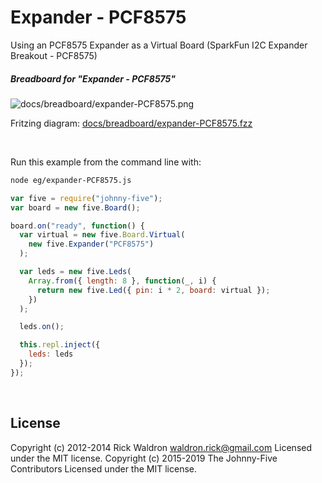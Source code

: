<!--remove-start-->

# Expander - PCF8575

<!--remove-end-->


Using an PCF8575 Expander as a Virtual Board (SparkFun I2C Expander Breakout - PCF8575)





##### Breadboard for "Expander - PCF8575"



![docs/breadboard/expander-PCF8575.png](breadboard/expander-PCF8575.png)<br>

Fritzing diagram: [docs/breadboard/expander-PCF8575.fzz](breadboard/expander-PCF8575.fzz)

&nbsp;




Run this example from the command line with:
```bash
node eg/expander-PCF8575.js
```


```javascript
var five = require("johnny-five");
var board = new five.Board();

board.on("ready", function() {
  var virtual = new five.Board.Virtual(
    new five.Expander("PCF8575")
  );

  var leds = new five.Leds(
    Array.from({ length: 8 }, function(_, i) {
      return new five.Led({ pin: i * 2, board: virtual });
    })
  );

  leds.on();

  this.repl.inject({
    leds: leds
  });
});

```








&nbsp;

<!--remove-start-->

## License
Copyright (c) 2012-2014 Rick Waldron <waldron.rick@gmail.com>
Licensed under the MIT license.
Copyright (c) 2015-2019 The Johnny-Five Contributors
Licensed under the MIT license.

<!--remove-end-->
